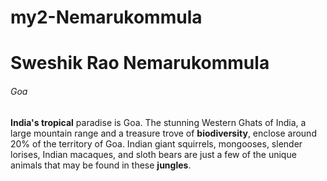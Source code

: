 # my2-Nemarukommula

# Sweshik Rao Nemarukommula
###### Goa

**India's tropical** paradise is Goa. The stunning Western Ghats of India, a large mountain range and a treasure trove of **biodiversity**, enclose around 20% of the territory of Goa. Indian giant squirrels, mongooses, slender lorises, Indian macaques, and sloth bears are just a few of the unique animals that may be found in these **jungles**.
